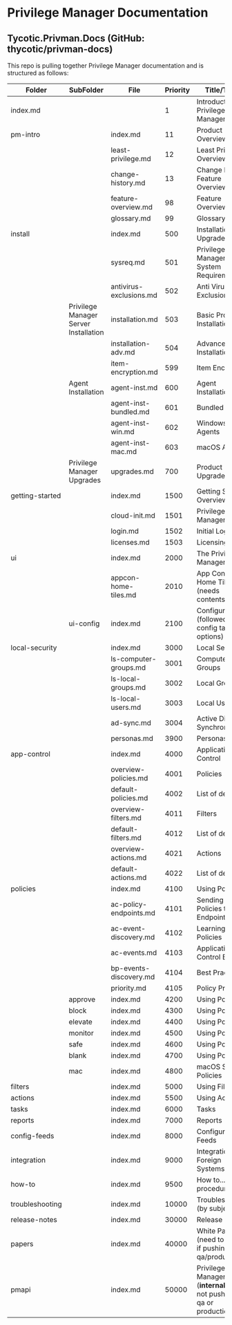 [title]: # (ReadMe - Privilege Manager)
[tags]: # (metadata info)
[priority]: # (99999)
# Privilege Manager Documentation

## Tycotic.Privman.Docs (GitHub: thycotic/privman-docs)

This repo is pulling together Privilege Manager documentation and is structured as follows:

| Folder | SubFolder | File | Priority | Title/Topic |
| ----- | ----- | ----- | ----- | ----- |
| index.md | | | 1 | Introduction to Privilege Manager |
| pm-intro | | index.md | 11 | Product Overview |
| | | least-privilege.md | 12 | Least Privilege Overview |
| | | change-history.md | 13 | Change History Feature Overview |
| | | feature-overview.md | 98 | Feature Overview |
| | | glossary.md | 99 | Glossary |
| install | | index.md | 500 | Installation and Upgrades |
| | | sysreq.md | 501 | Privilege Manager System Requirements |
| | | antivirus-exclusions.md | 502 | Anti Virus Exclusions |
| | Privilege Manager Server Installation | installation.md | 503 | Basic Product Installation |
| | | installation-adv.md | 504 | Advanced Installation |
| | | item-encryption.md | 599 | Item Encryption |
| | Agent Installation | agent-inst.md | 600 | Agent Installation |
| | | agent-inst-bundled.md | 601 | Bundled Install |
| | | agent-inst-win.md | 602 | Windows Agents |
| | | agent-inst-mac.md | 603 | macOS Agents |
| | Privilege Manager Upgrades | upgrades.md | 700 | Product Upgrades |
| getting-started | | index.md | 1500 | Getting Started Overview |
| | | cloud-init.md | 1501 | Privilege Manager Cloud |
| | | login.md | 1502 | Initial Login |
| | | licenses.md | 1503 | Licensing |
| ui | | index.md | 2000 | The Privilege Manager UI |
| | | appcon-home-tiles.md | 2010 | App Control Home Tiles (needs contents) |
| | ui-config | index.md | 2100 | Configuration (followed by all config tab options) |
| local-security | | index.md | 3000 | Local Security |
| | | ls-computer-groups.md | 3001 | Computer Groups |
| | | ls-local-groups.md | 3002 | Local Groups |
| | | ls-local-users.md | 3003 | Local Users | 
| | | ad-sync.md | 3004 | Active Directory Synchronization |
| | | personas.md | 3900 | Personas |
| app-control | | index.md | 4000 | Application Control |
| | | overview-policies.md | 4001 | Policies |
| | | default-policies.md | 4002 | List of default... |
| | | overview-filters.md | 4011 | Filters |
| | | default-filters.md | 4012 | List of default... |
| | | overview-actions.md | 4021 | Actions |
| | | default-actions.md | 4022 | List of default... |
| policies | | index.md | 4100 | Using Policies |
| | | ac-policy-endpoints.md | 4101 | Sending Policies to Endpoints |
| | | ac-event-discovery.md | 4102 | Learning Mode Policies |
| | | ac-events.md | 4103 | Application Control Events |
| | | bp-events-discovery.md | 4104 | Best Practices |
| | | priority.md | 4105 | Policy Priority |
| | approve | index.md | 4200 | Using Policies |
| | block | index.md | 4300 | Using Policies |
| | elevate | index.md | 4400 | Using Policies |
| | monitor | index.md | 4500 | Using Policies |
| | safe | index.md | 4600 | Using Policies |
| | blank | index.md | 4700 | Using Policies |
| | mac | index.md | 4800 | macOS Specific Policies |
| filters | | index.md | 5000 | Using Filters |
| actions | | index.md | 5500 | Using Actions |
| tasks | | index.md | 6000 | Tasks |
| reports | | index.md | 7000 | Reports |
| config-feeds | | index.md | 8000 | Configuration Feeds |
| integration | | index.md | 9000 | Integration of Foreign Systems |
| how-to | | index.md | 9500 | How to...  procedures |
| troubleshooting | | index.md | 10000 | Troubleshooting (by subject)|
| release-notes | | index.md | 30000 | Release Notes |
| papers | | index.md | 40000 | White Papers (need to decide if pushing to qa/production) |
| pmapi | | index.md | 50000 | Privilege Manager API (__internal only__ not pushed to qa or production) |
